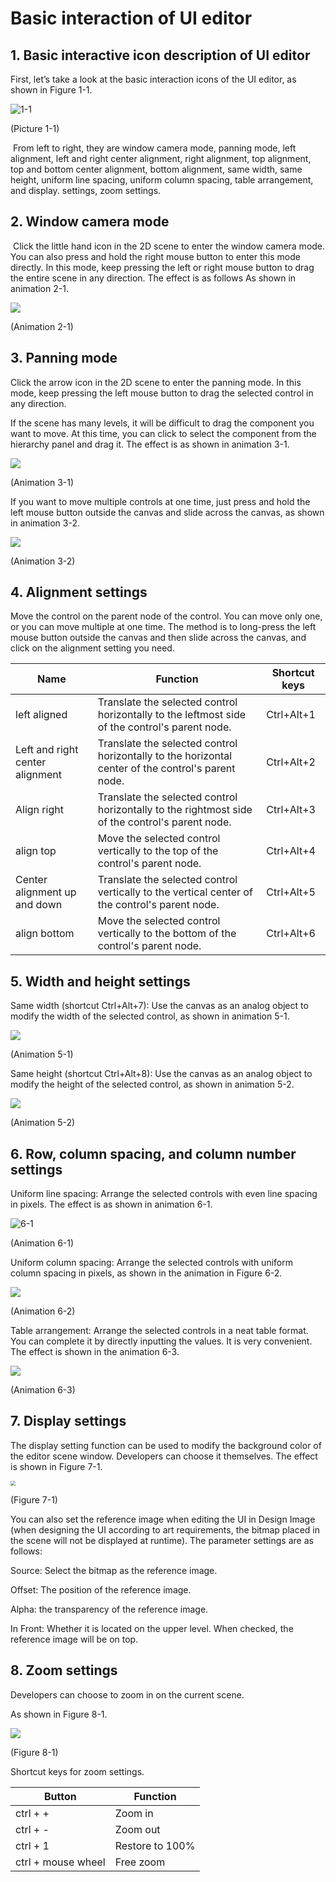 # Basic interaction of UI editor

## 1. Basic interactive icon description of UI editor

First, let’s take a look at the basic interaction icons of the UI editor, as shown in Figure 1-1.

![1-1](img/1-1.png)

(Picture 1-1)

​    	From left to right, they are window camera mode, panning mode, left alignment, left and right center alignment, right alignment, top alignment, top and bottom center alignment, bottom alignment, same width, same height, uniform line spacing, uniform column spacing, table arrangement, and display. settings, zoom settings.

## 2. Window camera mode

​    	Click the little hand icon in the 2D scene to enter the window camera mode. You can also press and hold the right mouse button to enter this mode directly. In this mode, keep pressing the left or right mouse button to drag the entire scene in any direction. The effect is as follows As shown in animation 2-1.

![](img/2-1.gif)

(Animation 2-1)

## 3. Panning mode

Click the arrow icon in the 2D scene to enter the panning mode. In this mode, keep pressing the left mouse button to drag the selected control in any direction.

If the scene has many levels, it will be difficult to drag the component you want to move. At this time, you can click to select the component from the hierarchy panel and drag it. The effect is as shown in animation 3-1.

![](img/3-1.gif)

(Animation 3-1)

If you want to move multiple controls at one time, just press and hold the left mouse button outside the canvas and slide across the canvas, as shown in animation 3-2.

![](img/3-2.gif)

(Animation 3-2)

## 4. Alignment settings

Move the control on the parent node of the control. You can move only one, or you can move multiple at one time. The method is to long-press the left mouse button outside the canvas and then slide across the canvas, and click on the alignment setting you need.

| Name	| Function	| Shortcut keys	|
| ------------ | ------------------------------------------------------ | ---------- |
| left aligned	| Translate the selected control horizontally to the leftmost side of the control's parent node. | Ctrl+Alt+1 |
| Left and right center alignment | Translate the selected control horizontally to the horizontal center of the control's parent node. | Ctrl+Alt+2 |
| Align right	| Translate the selected control horizontally to the rightmost side of the control's parent node. | Ctrl+Alt+3 |
| align top	| Move the selected control vertically to the top of the control's parent node. | Ctrl+Alt+4 |
| Center alignment up and down | Translate the selected control vertically to the vertical center of the control's parent node. | Ctrl+Alt+5 |
| align bottom	| Move the selected control vertically to the bottom of the control's parent node. | Ctrl+Alt+6 |

## 5. Width and height settings

Same width (shortcut Ctrl+Alt+7): Use the canvas as an analog object to modify the width of the selected control, as shown in animation 5-1.

![](img/5-1.gif)

(Animation 5-1)

Same height (shortcut Ctrl+Alt+8): Use the canvas as an analog object to modify the height of the selected control, as shown in animation 5-2.

![](img/5-2.gif)

(Animation 5-2)

## 6. Row, column spacing, and column number settings

Uniform line spacing: Arrange the selected controls with even line spacing in pixels. The effect is as shown in animation 6-1.

![6-1](img/6-1.gif)

(Animation 6-1)

Uniform column spacing: Arrange the selected controls with uniform column spacing in pixels, as shown in the animation in Figure 6-2.

![](img/6-2.gif)

(Animation 6-2)

Table arrangement: Arrange the selected controls in a neat table format. You can complete it by directly inputting the values. It is very convenient. The effect is shown in the animation 6-3.

![](img/6-3.gif)

(Animation 6-3)

## 7. Display settings

The display setting function can be used to modify the background color of the editor scene window. Developers can choose it themselves. The effect is shown in Figure 7-1.

<img src="img/7-1.png" style="zoom: 50%;" />

(Figure 7-1)

You can also set the reference image when editing the UI in Design Image (when designing the UI according to art requirements, the bitmap placed in the scene will not be displayed at runtime). The parameter settings are as follows:

Source: Select the bitmap as the reference image.

Offset: The position of the reference image.

Alpha: the transparency of the reference image.

In Front: Whether it is located on the upper level. When checked, the reference image will be on top.



## 8. Zoom settings

Developers can choose to zoom in on the current scene.

As shown in Figure 8-1.

![](img/8-1.png)

(Figure 8-1)

Shortcut keys for zoom settings.

| Button	| Function	|
| ----------------- | ---------- |
| ctrl  +  +    	| Zoom in	|
| ctrl  +  -    	| Zoom out	|
| ctrl  +  1    	| Restore to 100% |
| ctrl + mouse wheel | Free zoom |




